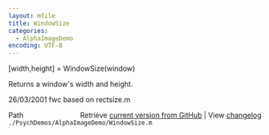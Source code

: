 ```yaml
---
layout: mfile
title: WindowSize
categories:
  - AlphaImageDemo
encoding: UTF-8
---
```


[width,height] = WindowSize(window)

Returns a window's width and height.

26/03/2001 fwc based on rectsize.m


<div class="code_header" style="text-align:right;">
  <span style="float:left;">Path&nbsp;&nbsp;</span> <span class="counter">Retrieve <a href=
  "https://raw.github.com/Psychtoolbox-3/Psychtoolbox-3/beta/./PsychDemos/AlphaImageDemo/WindowSize.m">current version from GitHub</a> | View <a href=
  "https://github.com/Psychtoolbox-3/Psychtoolbox-3/commits/beta/./PsychDemos/AlphaImageDemo/WindowSize.m">changelog</a></span>
</div>
<div class="code">
  <code>./PsychDemos/AlphaImageDemo/WindowSize.m</code>
</div>
